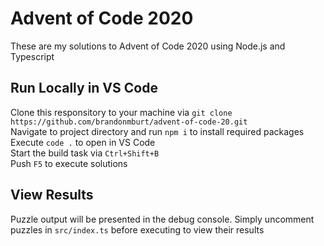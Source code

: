 # Advent of Code 2020
These are my solutions to Advent of Code 2020 using Node.js and Typescript

## Run Locally in VS Code
Clone this responsitory to your machine via `git clone https://github.com/brandonmburt/advent-of-code-20.git`  
Navigate to project directory and run `npm i` to install required packages  
Execute `code .` to open in VS Code  
Start the build task via `Ctrl+Shift+B`  
Push `F5` to execute solutions  

## View Results
Puzzle output will be presented in the debug console. Simply uncomment puzzles in `src/index.ts` before executing to view their results  
